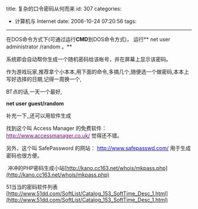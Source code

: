 title: 复杂的口令密码从何而来
id: 307
categories:
  - 计算机与 Internet
date: 2006-10-24 07:20:56
tags:
---

<div id="msgcns!9697D6160EFEBC17!929" class="bvMsg"><div>

在DOS命令方式下(可通过运行**CMD**到DOS命令方式)，
运行** net user administrator /random 。**

系统即会自动帮你生成一个随机密码给该帐号，并在屏幕上显示该密码。

作为游戏玩家,推荐拿个小本本,用下面的命令,多搞几个,随便选一个做密码,本本上写好选择的日期,记得一周换一个,

BT点的话,一天一个最好,

**net user guest/random**

补充一下,,还可以用软件生成

找到这个叫 Access Manager 的免费软件：
[<u><font color="#800080">http://www.accessmanager.co.uk/</font></u>](http://www.accessmanager.co.uk/)
觉得还不错。

另外，这个叫 SafePassword 的网站：
[<u><font color="#0000ff">http://www.safepasswd.com/</font></u>](http://www.safepasswd.com/)
用于生成密码也很方便。

 冲冲的PHP密码生成小站[http://kano.cc163.net/whois/mkpass.php](http://kano.cc163.net/whois/mkpass.php)

51当当的密码软件列表[http://www.51dd.com/SoftList/Catalog_153_SoftTime_Desc_1.html](http://www.51dd.com/SoftList/Catalog_153_SoftTime_Desc_1.html)

</div></div>